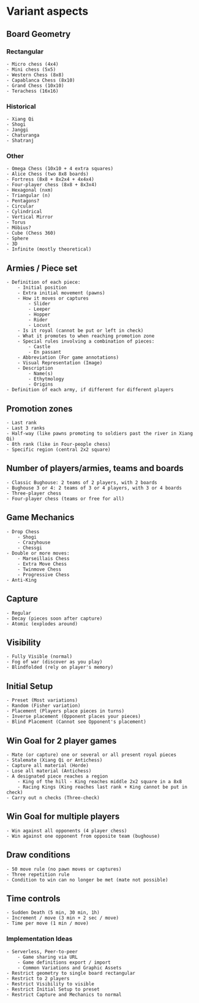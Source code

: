 # Variant aspects

## Board Geometry

### Rectangular
    - Micro chess (4x4)
    - Mini chess (5x5)
    - Western Chess (8x8)
    - Capablanca Chess (8x10)
    - Grand Chess (10x10)
    - Terachess (16x16)

###	Historical
    - Xiang Qi
    - Shogi
    - Janggi
    - Chaturanga
    - Shatranj

### Other
    - Omega Chess (10x10 + 4 extra squares)
    - Alice Chess (two 8x8 boards)
    - Fortress (8x8 + 8x2x4 + 4x4x4)
    - Four-player chess (8x8 + 8x3x4)
	- Hexagonal (nxm)
	- Triangular (n)
	- Pentagons?
	- Circular
	- Cylindrical
	- Vertical Mirror
	- Torus
	- Möbius?
	- Cube (Chess 360)
	- Sphere
	- 3D
	- Infinite (mostly theoretical)

## Armies / Piece set
	- Definition of each piece:
		- Initial position
		- Extra initial movement (pawns)
		- How it moves or captures
            - Slider
            - Leeper
            - Hopper
            - Rider
            - Locust
		- Is it royal (cannot be put or left in check)
		- What it promotes to when reaching promotion zone
		- Special rules involving a combination of pieces:
			- Castle
			- En passant
		- Abbreviation (For game annotations)
		- Visual Representation (Image)
        - Description
            - Name(s)
            - Ethytmology
            - Origins
	- Definition of each army, if different for different players

## Promotion zones
	- Last rank
	- Last 3 ranks
	- Half-way (like pawns promoting to soldiers past the river in Xiang Qi)
    - 8th rank (like in Four-people chess)
	- Specific region (central 2x2 square)

## Number of players/armies, teams and boards
	- Classic Bughouse: 2 teams of 2 players, with 2 boards
	- Bughouse 3 or 4: 2 teams of 3 or 4 players, with 3 or 4 boards
	- Three-player chess
	- Four-player chess (teams or free for all)

## Game Mechanics
	- Drop Chess
		- Shogi
		- Crazyhouse
		- Chessgi
	- Double or more moves:
		- Marseillais Chess
		- Extra Move Chess
		- Twinmove Chess
		- Progressive Chess
	- Anti-King

## Capture
	- Regular
	- Decay (pieces soon after capture)
	- Atomic (explodes around)

## Visibility
	- Fully Visible (normal)
	- Fog of war (discover as you play)
	- Blindfolded (rely on player's memory)

## Initial Setup
	- Preset (Most variations)
	- Random (Fisher variation)
	- Placement (Players place pieces in turns)
	- Inverse placement (Opponent places your pieces)
	- Blind Placement (Cannot see Opponent's placement)

## Win Goal for 2 player games
	- Mate (or capture) one or several or all present royal pieces
    - Stalemate (Xiang Qi or Antichess)
	- Capture all material (Horde)
	- Lose all material (Antichess)
	- A designated piece reaches a region
		- King of the hill - King reaches middle 2x2 square in a 8x8
		- Racing Kings (King reaches last rank + King cannot be put in check)
	- Carry out n checks (Three-check)

## Win Goal for multiple players
	- Win against all opponents (4 player chess)
	- Win against one opponent from opposite team (bughouse)

## Draw conditions
    - 50 move rule (no pawn moves or captures)
    - Three repetition rule
    - Condition to win can no longer be met (mate not possible)

## Time controls
    - Sudden Death (5 min, 30 min, 1h)
    - Increment / move (3 min + 2 sec / move)
    - Time per move (1 min / move)

### Implementation Ideas
	- Serverless, Peer-to-peer
		- Game sharing via URL
		- Game definitions export / import
		- Common Variations and Graphic Assets
	- Restrict geometry to single board rectangular
	- Restrict to 2 players
	- Restrict Visibility to visible
	- Restrict Initial Setup to preset
	- Restrict Capture and Mechanics to normal

